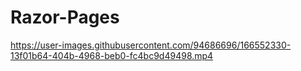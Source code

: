 # Razor-Pages

https://user-images.githubusercontent.com/94686696/166552330-13f01b64-404b-4968-beb0-fc4bc9d49498.mp4

